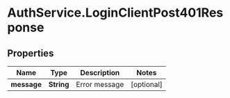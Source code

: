 # AuthService.LoginClientPost401Response

## Properties

Name | Type | Description | Notes
------------ | ------------- | ------------- | -------------
**message** | **String** | Error message | [optional] 


